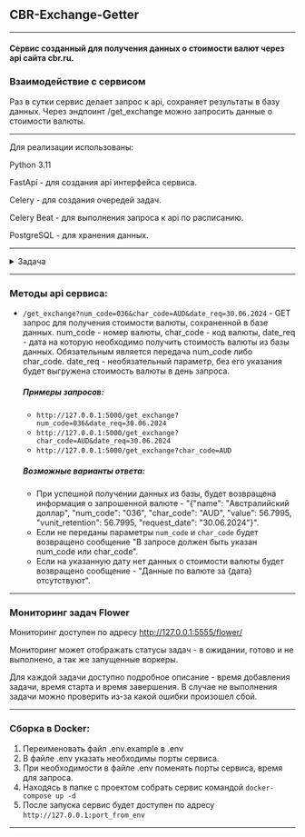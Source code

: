 ## CBR-Exchange-Getter
---

#### Сервис созданный для получения данных о стоимости валют через api сайта cbr.ru.

### Взаимодействие с сервисом

Раз в сутки сервис делает запрос к api, сохраняет результаты в базу данных. 
Через эндпоинт /get_exchange можно запросить данные о стоимости валюты. 

---
Для реализации использованы:

Python 3.11

FastApi - для создания api интерфейса сервиса.

Celery - для создания очередей задач.

Celery Beat - для выполнения запроса к api по расписанию.

PostgreSQL - для хранения данных.


---
<details>
  <summary>Задача</summary>
  
    Написать микросервис, который  будет брать курс раз в день валюты с https://cbr.ru/scripts/XML_daily.asp , 
    сохранять в базу данных и по какому-то эндпоинту отдавать курс для переданной валюты.
    
    Необходимо написать также интеграционные тесты, которые будут проверять основной функционал сервиса.
    
    Приложение должно быть завернуто в docker
    
    Код должен быть поддерживаемым и переиспользуемым.
    Код-стайл должен быть таким, чтобы работа в команде над подобным проектом была комфортна.
  
</details>

---

### Методы api сервиса:

* `/get_exchange?num_code=036&char_code=AUD&date_req=30.06.2024` - GET запрос для получения стоимости валюты, 
сохраненной в базе данных. 
num_code - номер валюты, char_code - код валюты, date_req - дата на которую необходимо получить 
стоимость валюты из базы данных.
Обязательным является передача num_code либо char_code. date_req - необязательный параметр, 
без его указания будет выгружена стоимость валюты в день запроса.

    ##### Примеры запросов: 
  * `http://127.0.0.1:5000/get_exchange?num_code=036&date_req=30.06.2024`
  * `http://127.0.0.1:5000/get_exchange?char_code=AUD&date_req=30.06.2024`
  * `http://127.0.0.1:5000/get_exchange?char_code=AUD`  

  ##### Возможные варианты ответа:
  * При успешной получении данных из базы, будет возвращена информация о запрошенной валюте - "{\"name\": \"Австралийский доллар\", \"num_code\": \"036\", \"char_code\": \"AUD\", \"value\": 56.7995, \"vunit_retention\": 56.7995, \"request_date\": \"30.06.2024\"}".
  * Если не переданы параметры `num_code` и `char_code` будет возвращено сообщение "В запросе должен быть указан num_code или char_code".
  * Если на указанную дату нет данных о стоимости валюты будет возвращено сообщение - "Данные по валюте за {дата} отсутствуют".

---

### Мониторинг задач Flower

Мониторинг доступен по адресу http://127.0.0.1:5555/flower/

Мониторинг может отображать статусы задач - в ожидании, готово и не выполнено,
а так же запущенные воркеры.

Для каждой задачи доступно подробное описание - время добавления задачи, время старта и время завершения.
В случае не выполнения задачи можно проверить из-за какой ошибки произошел сбой.


---

### Сборка в Docker:

1. Переименовать файл .env.example в .env
2. В файле .env указать необходимы порты сервиса.
3. При необходимости в файле .env поменять порты сервиса, время для запроса. 
3. Находясь в папке с проектом собрать сервис командой ```docker-compose up -d```
4. После запуска сервис будет доступен по адресу `http://127.0.0.1:port_from_env`

---
